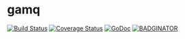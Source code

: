 # gamq
[![Build Status](https://travis-ci.org/FireEater64/gamq.svg)](https://travis-ci.org/FireEater64/gamq)
[![Coverage Status](https://coveralls.io/repos/FireEater64/gamq/badge.svg?branch=master&service=github)](https://coveralls.io/github/FireEater64/gamq?branch=master)
[![GoDoc](https://godoc.org/github.com/FireEater64/gamq?status.svg)](https://godoc.org/github.com/FireEater64/gamq)
[![BADGINATOR](https://badginator.herokuapp.com/FireEater64/gamq.svg)](https://github.com/defunctzombie/badginator)
